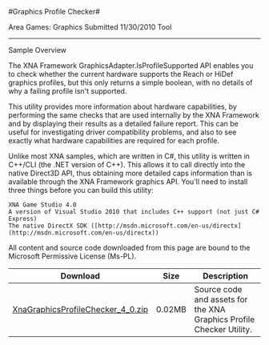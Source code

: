 #Graphics Profile Checker#

Area
Games: Graphics
Submitted
11/30/2010
Tool

---

Sample Overview

The XNA Framework GraphicsAdapter.IsProfileSupported API enables you to check whether the current hardware supports the Reach or HiDef graphics profiles, but this only returns a simple boolean, with no details of why a failing profile isn't supported.

This utility provides more information about hardware capabilities, by performing the same checks that are used internally by the XNA Framework and by displaying their results as a detailed failure report. This can be useful for investigating driver compatibility problems, and also to see exactly what hardware capabilities are required for each profile.

Unlike most XNA samples, which are written in C#, this utility is written in C++/CLI (the .NET version of C++). This allows it to call directly into the native Direct3D API, thus obtaining more detailed caps information than is available through the XNA Framework graphics API. You'll need to install three things before you can build this utility:

    XNA Game Studio 4.0
    A version of Visual Studio 2010 that includes C++ support (not just C# Express)
    The native DirectX SDK ([http://msdn.microsoft.com/en-us/directx](http://msdn.microsoft.com/en-us/directx))


All content and source code downloaded from this page are bound to the Microsoft Permissive License (Ms-PL).

Download | Size | Description
---|---|---|
[XnaGraphicsProfileChecker_4_0.zip](https://github.com/nkast/XNAGameStudio/blob/master/Samples/XnaGraphicsProfileChecker_4_0.zip?raw=true) | 0.02MB | Source code and assets for the XNA Graphics Profile Checker Utility.